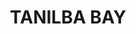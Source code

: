 ---
lastmod: '2025-04-06T06:05:20+00:00'
latitude: -32.730927
layout: suburb
longitude: 152.039551
postcode: '2319'
state: NSW
title: TANILBA BAY
url: /nsw/tanilba-bay/
---